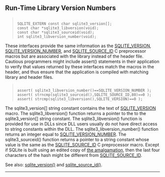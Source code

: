 ## Run\-Time Library Version Numbers




> ```
> 
> SQLITE_EXTERN const char sqlite3_version[];
> const char *sqlite3_libversion(void);
> const char *sqlite3_sourceid(void);
> int sqlite3_libversion_number(void);
> 
> ```



These interfaces provide the same information as the [SQLITE\_VERSION](#SQLITE_SOURCE_ID),
[SQLITE\_VERSION\_NUMBER](#SQLITE_SOURCE_ID), and [SQLITE\_SOURCE\_ID](#SQLITE_SOURCE_ID) C preprocessor macros
but are associated with the library instead of the header file. Cautious
programmers might include assert() statements in their application to
verify that values returned by these interfaces match the macros in
the header, and thus ensure that the application is
compiled with matching library and header files.



> ```
> 
> assert( sqlite3_libversion_number()==SQLITE_VERSION_NUMBER );
> assert( strncmp(sqlite3_sourceid(),SQLITE_SOURCE_ID,80)==0 );
> assert( strcmp(sqlite3_libversion(),SQLITE_VERSION)==0 );
> 
> ```




The sqlite3\_version\[] string constant contains the text of [SQLITE\_VERSION](#SQLITE_SOURCE_ID)
macro. The sqlite3\_libversion() function returns a pointer to the
to the sqlite3\_version\[] string constant. The sqlite3\_libversion()
function is provided for use in DLLs since DLL users usually do not have
direct access to string constants within the DLL. The
sqlite3\_libversion\_number() function returns an integer equal to
[SQLITE\_VERSION\_NUMBER](#SQLITE_SOURCE_ID). The sqlite3\_sourceid() function returns
a pointer to a string constant whose value is the same as the
[SQLITE\_SOURCE\_ID](#SQLITE_SOURCE_ID) C preprocessor macro. Except if SQLite is built
using an edited copy of [the amalgamation](amalgamation.html), then the last four characters
of the hash might be different from [SQLITE\_SOURCE\_ID](#SQLITE_SOURCE_ID).


See also: [sqlite\_version()](lang_corefunc.html#sqlite_version) and [sqlite\_source\_id()](lang_corefunc.html#sqlite_source_id).




---


